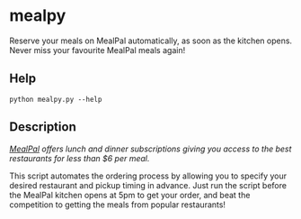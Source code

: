 # mealpy 
Reserve your meals on MealPal automatically, as soon as the kitchen opens.
Never miss your favourite MealPal meals again!

## Help
`python mealpy.py --help`

## Description
*[MealPal](https://www.mealpal.com) offers lunch and dinner subscriptions giving you access to the best restaurants for less than $6 per meal.*

This script automates the ordering process by allowing you to specify your desired restaurant and pickup timing in advance. Just run the script before the MealPal kitchen opens at 5pm to get your order, and beat the competition to getting the meals from popular restaurants!
